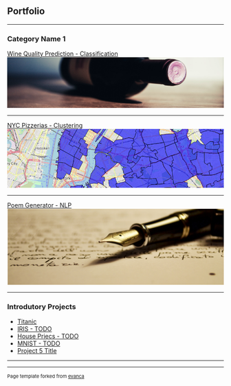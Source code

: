 ## Portfolio

---

### Category Name 1 

[Wine Quality Prediction - Classification](https://github.com/nasserboan/wine-quality)
<img src="images/wine.png?raw=true"/>

---
[NYC Pizzerias - Clustering](https://github.com/nasserboan/nyc_pizza/blob/master/nyc_pizza_project.ipynb)
<img src="images/nyc.png?raw=true"/>

---
[Poem Generator - NLP](https://www.kaggle.com/nazeboan/poem-generator-mle)
<img src="images/poem.png?raw=true"/>

---

### Introdutory Projects

- [Titanic](https://github.com/nasserboan/titanic)
- [IRIS - TODO](http://example.com/)
- [House Priecs - TODO](http://example.com/)
- [MNIST - TODO](http://example.com/)
- [Project 5 Title](http://example.com/)

---




---
<p style="font-size:11px">Page template forked from <a href="https://github.com/evanca/quick-portfolio">evanca</a></p>
<!-- Remove above link if you don't want to attibute -->
